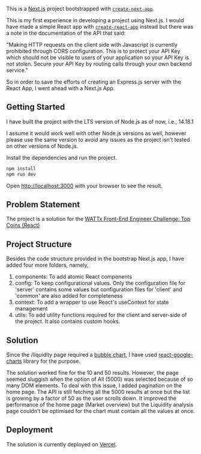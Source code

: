 This is a [Next.js](https://nextjs.org/) project bootstrapped with [`create-next-app`](https://github.com/vercel/next.js/tree/canary/packages/create-next-app).

This is my first experience in developing a project using Next.js. I would have made a simple React app with [`create-react-app`](https://github.com/facebook/create-react-app) instead but there was a note in the documentation of the API that said:

"Making HTTP requests on the client side with Javascript is currently prohibited through CORS configuration. This is to protect your API Key which should not be visible to users of your application so your API Key is not stolen. Secure your API Key by routing calls through your own backend service."

So in order to save the efforts of creating an Express.js server with the React App, I went ahead with a Next.js App.

## Getting Started

I have built the project with the LTS version of Node.js as of now, i.e., 14.18.1

I assume it would work well with other Node.js versions as well, however please use the same version to avoid any issues as the project isn't tested on other versions of Node.js.

Install the dependencies and run the project.

```bash
npm install
npm run dev
```

Open [http://localhost:3000](http://localhost:3000) with your browser to see the result.

## Problem Statement

The project is a solution for the [WATTx Front-End Engineer Challenge: Top Coins (React)](https://github.com/WATTx/code-challenges/blob/master/frontend-engineer-challenge-top-coins-react.md)

## Project Structure

Besides the code structure provided in the bootstrap Next.js app, I have added four more folders, namely,
1. components: To add atomic React components
2. config: To keep configurational values. Only the configuration file for 'server' contains some values but configuration files for 'client' and 'common' are also added for completeness
3. context: To add a wrapper to use React's useContext for state management
4. utils: To add utility functions required for the client and server-side of the project. It also contains custom hooks.

## Solution

Since the /liquidity page required a [bubble chart](https://react-google-charts.com/bubble-chart), I have used [react-google-charts](https://www.npmjs.com/package/react-google-charts) library for the purpose.

The solution worked fine for the 10 and 50 results. However, the page seemed sluggish when the option of All (5000) was selected because of so many DOM elements. To deal with this issue, I added pagination on the home page. The API is still fetching all the 5000 results at once but the list is growing by a factor of 50 as the user scrolls down. It improved the performance of the home page (Market overview) but the Liquidity analysis page couldn't be optimised for the chart must contain all the values at once. 

## Deployment

The solution is currently deployed on [Vercel](https://wattx-tushar.vercel.app/).